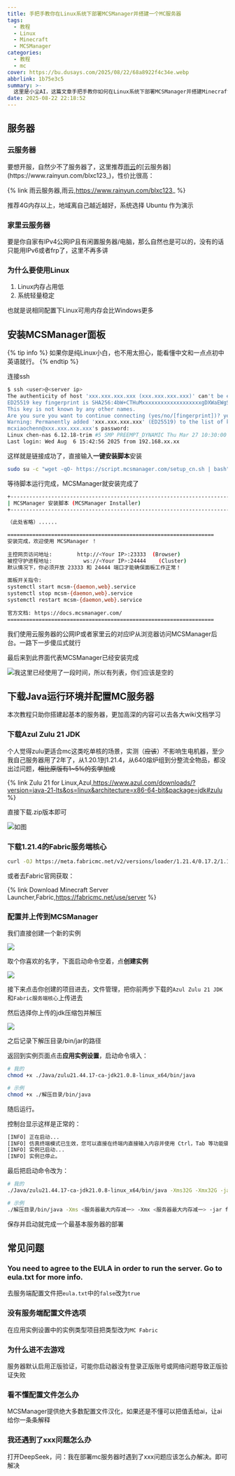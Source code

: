 ```yaml
---
title: 手把手教你在Linux系统下部署MCSManager并搭建一个MC服务器
tags:
  - 教程
  - Linux
  - Minecraft
  - MCSManager
categories:
  - 教程
  - mc
cover: https://bu.dusays.com/2025/08/22/68a8922f4c34e.webp
abbrlink: 1b75e3c5
summary: >-
  这里是小尘AI，这篇文章手把手教你如何在Linux系统下部署MCSManager并搭建Minecraft服务器。内容包括选择云服务器或家庭服务器，安装MCSManager面板，下载和配置Java运行环境及Fabric服务端核心，以及常见问题的解决方法，帮助初学者快速完成服务器搭建。
date: 2025-08-22 22:18:52
---
```


## 服务器

### 云服务器
要想开服，自然少不了服务器了，这里推荐[雨云](https://www.rainyun.com/blxc123_)的[云服务器](https://www.rainyun.com/blxc123_)，性价比很高：

{% link 雨云服务器,雨云,https://www.rainyun.com/blxc123_ %}

推荐4G内存以上，地域离自己越近越好，系统选择 Ubuntu 作为演示

### 家里云服务器

要是你自家有IPv4公网IP且有闲置服务器/电脑，那么自然也是可以的，没有的话只能用IPv6或者frp了，这里不再多讲

### 为什么要使用Linux

1. Linux内存占用低
2. 系统轻量稳定

也就是说相同配置下Linux可用内存会比Windows更多

## 安装MCSManager面板

{% tip info %}
如果你是纯Linux小白，也不用太担心，能看懂中文和一点点初中英语就行。
{% endtip %}

连接ssh
```bash
$ ssh <user>@<server ip>
The authenticity of host 'xxx.xxx.xxx.xxx (xxx.xxx.xxx.xxx)' can't be established.
ED25519 key fingerprint is SHA256:4bW+CTHuMxxxxxxxxxxxxxxxxxxxgDXWaEWgSd6w9aA.
This key is not known by any other names.
Are you sure you want to continue connecting (yes/no/[fingerprint])? yes
Warning: Permanently added 'xxx.xxx.xxx.xxx' (ED25519) to the list of known hosts.
mcxiaochenn@xxx.xxx.xxx.xxx's password: 
Linux chen-nas 6.12.18-trim #5 SMP PREEMPT_DYNAMIC Thu Mar 27 10:30:00 CST 2025 x86_64
Last login: Wed Aug  6 15:42:56 2025 from 192.168.xx.xx
```

这样就是链接成功了，直接输入**一键安装脚本**安装
```sh
sudo su -c "wget -qO- https://script.mcsmanager.com/setup_cn.sh | bash"
```

等待脚本运行完成，MCSManager就安装完成了

```bash
+----------------------------------------------------------------------
| MCSManager 安装脚本 (MCSManager Installer)
+----------------------------------------------------------------------

（此处省略）......

==================================================================
安装完成，欢迎使用 MCSManager ！
 
主控网页访问地址:        http://<Your IP>:23333  (Browser)
被控守护进程地址:          ws://<Your IP>:24444    (Cluster)
默认情况下，你必须开放 23333 和 24444 端口才能确保面板工作正常！
 
面板开关指令:
systemctl start mcsm-{daemon,web}.service
systemctl stop mcsm-{daemon,web}.service
systemctl restart mcsm-{daemon,web}.service
 
官方文档: https://docs.mcsmanager.com/
==================================================================
```

我们使用云服务器的公网IP或者家里云的对应IP从浏览器访问MCSManager后台。一路下一步傻瓜式就行

最后来到此界面代表MCSManager已经安装完成

![我这里已经使用了一段时间，所以有列表，你们应该是空的](https://bu.dusays.com/2025/08/22/68a883c747053.png)

## 下载Java运行环境并配置MC服务器

本次教程只助你搭建起基本的服务器，更加高深的内容可以去各大wiki文档学习

### 下载Azul Zulu 21 JDK

个人觉得zulu更适合mc这类吃单核的场景，实测（~~应该~~）不影响生电机器，至少我自己服务器用了2年了，从1.20.1到1.21.4，从640熔炉组到分整流全物品，都没出过问题，~~相比原版有1~5%的玄学加成~~

{% link Zulu 21 for Linux,Azul,https://www.azul.com/downloads/?version=java-21-lts&os=linux&architecture=x86-64-bit&package=jdk#zulu %}

直接下载.zip版本即可

![如图](https://bu.dusays.com/2025/08/22/68a8883b7c1d1.png)

### 下载1.21.4的Fabric服务端核心

```bash
curl -OJ https://meta.fabricmc.net/v2/versions/loader/1.21.4/0.17.2/1.1.0/server/jar
```

或者去Fabric官网获取：

{% link Download Minecraft Server Launcher,Fabric,https://fabricmc.net/use/server %}

### 配置并上传到MCSManager

我们直接创建一个新的实例

![](https://bu.dusays.com/2025/08/22/68a88ac35f229.png)

取个你喜欢的名字，下面启动命令空着，点**创建实例**

![](https://bu.dusays.com/2025/08/22/68a88b0205119.png)

接下来点击你创建的项目进去，文件管理，把你前两步下载的``Azul Zulu 21 JDK``和``Fabric服务端核心``上传进去

然后选择你上传的jdk压缩包并解压

![](https://bu.dusays.com/2025/08/22/68a88c6812c37.png)

之后记录下解压目录/bin/jar的路径

返回到实例页面点击**应用实例设置**，启动命令填入：
```bash
# 我的
chmod +x ./Java/zulu21.44.17-ca-jdk21.0.8-linux_x64/bin/java

# 示例
chmod +x ./解压目录/bin/java
```

随后运行。

控制台显示这样是正常的：
```bash
[INFO] 正在启动...
[INFO] 仿真终端模式已生效，您可以直接在终端内直接输入内容并使用 Ctrl，Tab 等功能键
[INFO] 实例已启动...
[INFO] 实例已停止。
```

最后把启动命令改为：
```bash
# 我的
./Java/zulu21.44.17-ca-jdk21.0.8-linux_x64/bin/java -Xms32G -Xmx32G -jar fabric-server-mc.1.21.4-loader.0.17.2-launcher.1.1.0.jar nogui

# 示例
./解压目录/bin/java -Xms <服务器最大内存减一> -Xmx <服务器最大内存减一> -jar fabric-server-mc.xxxxxxxxxxxxxxxxxxxxxxxx.jar nogui
```

保存并启动就完成一个最基本服务器的部署

## 常见问题

### You need to agree to the EULA in order to run the server. Go to eula.txt for more info.
去服务端配置文件把``eula.txt``中的``false``改为``true``

### 没有服务端配置文件选项
在应用实例设置中的实例类型项目把类型改为``MC Fabric``

### 为什么进不去游戏
服务器默认启用正版验证，可能你启动器没有登录正版账号或网络问题导致正版验证失败

### 看不懂配置文件怎么办
MCSManager提供绝大多数配置文件汉化，如果还是不懂可以把值丢给ai，让ai给你一条条解释

### 我还遇到了xxx问题怎么办
打开DeepSeek，问：我在部署mc服务器时遇到了xxx问题应该怎么办解决。即可解决